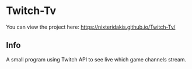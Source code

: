# Twitch-Tv

You can view the project here: https://nixteridakis.github.io/Twitch-Tv/

Info
---------
A small program using Twitch API to see live which game channels stream.

